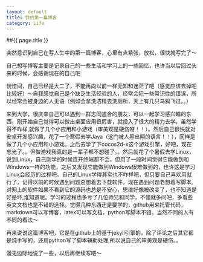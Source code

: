 ```yaml
---
layout: default
title: 我的第一篇博客
category: Life
---
```



##{{ page.title }}

突然意识到自己在写人生中的第一篇博客，心里有点紧张，放松，很快就写完了～

自己想写博客主要是记录自己的一些生活和学习上的一些回忆，也许当以后回过头来的时候，会感谢现在的自己吧

恍惚间，自己已经是大二了，不能再向以前一样无知和迷茫了吧（感觉应该去掉吧比较好）～自我感觉自己是个缺乏生活经验的人，经常会犯一些常识性的错误，所以经常会被身边的人无语（例如会拿洗洁精去洗厕所，天上有几只乌鸦飞过。。）

来到大学，很庆幸自己可以遇到一群志同道合的朋友，可以一起学习感兴趣的东西，刚开始自己觉得可以做出桌面应用很厉害，就投入了很大的精力去学，虽然学得不咋样,就做了几个小应用和小游戏（审美观是硬伤呀！！）。然后自己很快就对安卓开发感兴趣，花了一个寒假去学Java（这门被人黑出翔的语言！！），同样是做了几个小应用和小游戏。之后去学了下cocos2d-x这个游戏引擎，好吧，现在忘光了。。但做游戏我真的是一辈子都不想碰了。。然后就花了个暑假去学Linux，说到Linux，自己刚学的时候连开终端都不会，但用了一段时间觉得它能做到和Windows一样的功能，之后又发现它能做到Windows很难做到的，也许这是学习Linux会经历的过程吧。自己的Linux学得其实也不咋样吧，但只要自己喜欢用就行了，记得以前的时候遇到问题总想着去下载软件，现在遇到问题老想着写脚本,对网上的软件如果不看到它的源码也总是不安心，思维好像被改变了，也不知道是好是坏,谁知道呢。学习的过程也多亏了几位师兄和同学，不懂就多问吧，多看些英文文档也是不错的选择。觉得几种东西还是要学的，github用来托管代码，markdown可以写博客，latex可以写文档，python写脚本不错。当然不同的人有不同的看法～

再来说说这篇博客吧，它是在github上的基于jekyll引擎的，除了评论之后其它都是纯手写的，还用python写了脚本辅助处理,所以说自己的审美观是硬伤。。

漫无边际地说了一些，以后再继续写吧～


